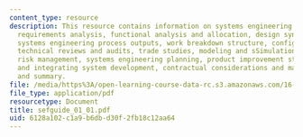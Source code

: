 ```yaml
---
content_type: resource
description: This resource contains information on systems engineering process overview,
  requirements analysis, functional analysis and allocation, design synthesis, verification,
  systems engineering process outputs, work breakdown structure, configuration management,
  technical reviews and audits, trade studies, modeling and sSimulation, metrics,
  risk management, systems engineering planning, product improvement strategies, organizing
  and integrating system development, contractual considerations and management considerations
  and summary.
file: /media/https%3A/open-learning-course-data-rc.s3.amazonaws.com/16-885j-aircraft-systems-engineering-fall-2005/6128a102c1a9b6dbd30f2fb18c12aa64_sefguide_01_01.pdf
file_type: application/pdf
resourcetype: Document
title: sefguide_01_01.pdf
uid: 6128a102-c1a9-b6db-d30f-2fb18c12aa64
---
```

